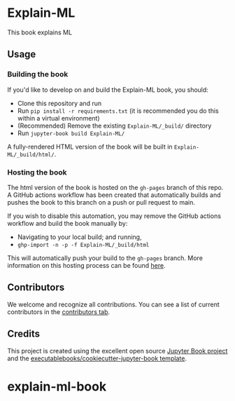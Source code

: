 # Explain-ML

This book explains ML

## Usage

### Building the book

If you'd like to develop on and build the Explain-ML book, you should:

- Clone this repository and run
- Run `pip install -r requirements.txt` (it is recommended you do this within a virtual environment)
- (Recommended) Remove the existing `Explain-ML/_build/` directory
- Run `jupyter-book build Explain-ML/`

A fully-rendered HTML version of the book will be built in `Explain-ML/_build/html/`.

### Hosting the book

The html version of the book is hosted on the `gh-pages` branch of this repo. A GitHub actions workflow has been created that automatically builds and pushes the book to this branch on a push or pull request to main.

If you wish to disable this automation, you may remove the GitHub actions workflow and build the book manually by:

- Navigating to your local build; and running,
- `ghp-import -n -p -f Explain-ML/_build/html`

This will automatically push your build to the `gh-pages` branch. More information on this hosting process can be found [here](https://jupyterbook.org/publish/gh-pages.html#manually-host-your-book-with-github-pages).

## Contributors

We welcome and recognize all contributions. You can see a list of current contributors in the [contributors tab](https://github.com/explain-ml/explain-ml-book/graphs/contributors).

## Credits

This project is created using the excellent open source [Jupyter Book project](https://jupyterbook.org/) and the [executablebooks/cookiecutter-jupyter-book template](https://github.com/executablebooks/cookiecutter-jupyter-book).
# explain-ml-book
